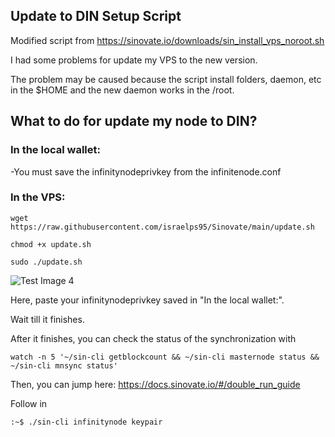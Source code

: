 ## Update to DIN Setup Script

Modified script from https://sinovate.io/downloads/sin_install_vps_noroot.sh

I had some problems for update my VPS to the new version.

The problem may be caused because the script install folders, daemon, etc in the $HOME and the new daemon works in the /root.

## What to do for update my node to DIN?

### In the local wallet:
-You must save the infinitynodeprivkey from the infinitenode.conf

### In the VPS:

```
wget https://raw.githubusercontent.com/israelps95/Sinovate/main/update.sh
```
```
chmod +x update.sh
```
```
sudo ./update.sh
```
![Test Image 4](https://github.com/israelps95/Sinovate/blob/main/img_11.jpg)

Here, paste your infinitynodeprivkey saved in "In the local wallet:".

Wait till it finishes.

After it finishes, you can check the status of the synchronization with
```
watch -n 5 '~/sin-cli getblockcount && ~/sin-cli masternode status && ~/sin-cli mnsync status'
```
Then, you can jump here: https://docs.sinovate.io/#/double_run_guide

Follow in 
```
:~$ ./sin-cli infinitynode keypair
```
